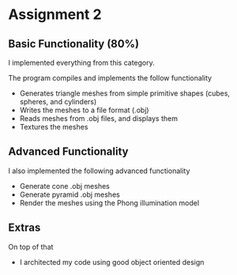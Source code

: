 # Assignment 2

## Basic Functionality (80%)
I implemented everything from this category.

The program compiles and implements the follow functionality
- Generates triangle meshes from simple primitive shapes (cubes, spheres, and cylinders)
- Writes the meshes to a file format (.obj)
- Reads meshes from .obj files, and displays them
- Textures the meshes

## Advanced Functionality
I also implemented the following advanced functionality
- Generate cone .obj meshes
- Generate pyramid .obj meshes
- Render the meshes using the Phong illumination model

## Extras
On top of that
- I architected my code using good object oriented design
